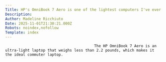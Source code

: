 ```yaml
---
Title: HP's OmniBook 7 Aero is one of the lightest computers I've ever touched and it's worth every penny
Description: 
Author: Madeline Ricchiuto
Date: 2025-11-01T21:30:21.000Z
Robots: noindex,nofollow
Template: index
---
```


                                            The HP OmniBook 7 Aero is an ultra-light laptop that weighs less than 2.2 pounds, which makes it the ideal commuter laptop.
                                        